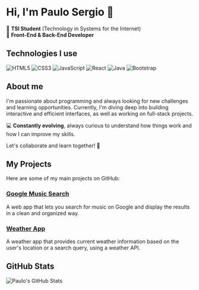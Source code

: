 # Hi, I'm Paulo Sergio 👋

🚀 **TSI Student** (Technology in Systems for the Internet)  
🎨 **Front-End & Back-End Developer**

## Technologies I use

![HTML5](https://img.shields.io/badge/-HTML5-E34F26?style=flat-square&logo=html5&logoColor=white) ![CSS3](https://img.shields.io/badge/-CSS3-1572B6?style=flat-square&logo=css3&logoColor=white) ![JavaScript](https://img.shields.io/badge/-JavaScript-F7DF1E?style=flat-square&logo=javascript&logoColor=black) ![React](https://img.shields.io/badge/-React-61DAFB?style=flat-square&logo=react&logoColor=black) ![Java](https://img.shields.io/badge/-Java-007396?style=flat-square&logo=java&logoColor=white) ![Bootstrap](https://img.shields.io/badge/-Bootstrap-563D7C?style=flat-square&logo=bootstrap&logoColor=white)

## About me

I'm passionate about programming and always looking for new challenges and learning opportunities. Currently, I'm diving deep into building interactive and efficient interfaces, as well as working on full-stack projects.

💻 **Constantly evolving**, always curious to understand how things work and how I can improve my skills.

Let's collaborate and learn together! 🌟

## My Projects

Here are some of my main projects on GitHub:

### [Google Music Search](https://github.com/paulosrgf/Google-Music-Search)
A web app that lets you search for music on Google and display the results in a clean and organized way.

### [Weather App](https://github.com/paulosrgf/weather-app)
A weather app that provides current weather information based on the user's location or a search query, using a weather API.

## GitHub Stats

![Paulo's GitHub Stats](https://github-readme-stats.vercel.app/api?username=paulosrgf&show_icons=true&hide_title=true&count_private=true&hide=prs&theme=tokyonight)

